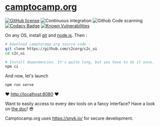 # [camptocamp.org](https://www.camptocamp.org)

[![GitHub license](https://img.shields.io/github/license/c2corg/c2c_ui.svg)](https://github.com/c2corg/c2c_ui/blob/master/LICENSE) ![Continuous integration](https://github.com/c2corg/c2c_ui/workflows/Continuous%20integration/badge.svg?branch=master) ![Github Code scanning](https://github.com/c2corg/c2c_ui/workflows/Github%20Code%20scanning/badge.svg?branch=master) [![Codacy Badge](https://app.codacy.com/project/badge/Grade/659b18a55fcd4f638fa36c4aa2976de8)](https://www.codacy.com/gh/c2corg/c2c_ui/dashboard?utm_source=github.com&utm_medium=referral&utm_content=c2corg/c2c_ui&utm_campaign=Badge_Grade) [![Known Vulnerabilities](https://snyk.io/test/github/c2corg/c2c_ui/badge.svg)](https://snyk.io/test/github/c2corg/c2c_ui)

On any OS, install [git](https://git-scm.com/) and [node.js](https://nodejs.org/en/). Then :

```bash
# Download camptocamp.org source code :
git clone https://github.com/c2corg/c2c_ui
cd c2c_ui

# Install dependencies. It's quite long, but you have to do it once.
npm ci
```

And now, let's launch

```bash
npm run serve
```

:heart: [http://localhost:8080](http://localhost:8080) :heart:

Want to easily access to every dev tools on a fancy interface? Have a look on [the doc](https://github.com/c2corg/c2c_ui/wiki/development-environment)! :sunglasses:

Camptocamp.org uses https://snyk.io/ for secure development.


